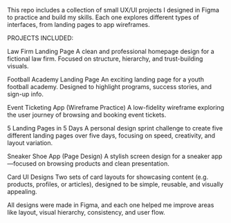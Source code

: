 This repo includes a collection of small UX/UI projects I designed in Figma to practice and build my skills. Each one explores different types of interfaces, from landing pages to app wireframes.

PROJECTS INCLUDED:

Law Firm Landing Page
A clean and professional homepage design for a fictional law firm. Focused on structure, hierarchy, and trust-building visuals.

Football Academy Landing Page
An exciting landing page for a youth football academy. Designed to highlight programs, success stories, and sign-up info.

Event Ticketing App (Wireframe Practice)
A low-fidelity wireframe exploring the user journey of browsing and booking event tickets.

5 Landing Pages in 5 Days
A personal design sprint challenge to create five different landing pages over five days, focusing on speed, creativity, and layout variation.

Sneaker Shoe App (Page Design)
A stylish screen design for a sneaker app—focused on browsing products and clean presentation.

Card UI Designs
Two sets of card layouts for showcasing content (e.g. products, profiles, or articles), designed to be simple, reusable, and visually appealing.


All designs were made in Figma, and each one helped me improve areas like layout, visual hierarchy, consistency, and user flow.
